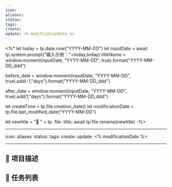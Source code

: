 ```yaml
---
icon:
aliases:
status:
tags:
create:
update: <% modificationDate %>
---
```

<%*
let today = tp.date.now("YYYY-MM-DD")
let inputDate = await tp.system.prompt("输入示例："+today,today)
titleName = window.moment(inputDate, "YYYY-MM-DD", true).format("YYYY-MM-DD_ddd")

before_date = window.moment(inputDate, "YYYY-MM-DD", true).add(-1,"days").format("YYYY-MM-DD_ddd")

after_date = window.moment(inputDate, "YYYY-MM-DD", true).add(1,"days").format("YYYY-MM-DD_ddd")

let createTime = tp.file.creation_date()
let modificationDate = tp.file.last_modified_date("YYYY-MM-DD")

let newtitle = "📌 " + tp. file. title; await tp.file.rename(newtitle)
-%>

---
icon: 
aliases: 
status: 
tags: 
create: 
update: <% modificationDate %>

---

## 📄 项目描述



## 📅 任务列表




